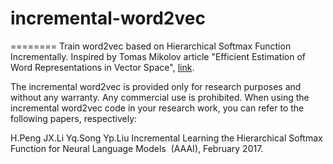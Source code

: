 # incremental-word2vec
========
Train word2vec based on Hierarchical Softmax Function Incrementally. Inspired by Tomas Mikolov article "Efficient Estimation of Word Representations in
Vector Space", [link](https://arxiv.org/pdf/1301.3781v3.pdf). 

The incremental word2vec is provided only for research purposes and without any warranty. 
Any commercial use is prohibited. 
When using the incremental word2vec code in your research work, you can refer to the following papers, respectively: 

H.Peng JX.Li Yq.Song Yp.Liu
Incremental Learning the Hierarchical Softmax Function for Neural Language Models 
(AAAI), February 2017.
